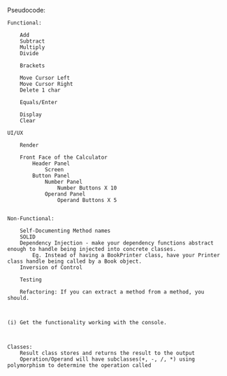 Pseudocode:

    Functional:

        Add
        Subtract
        Multiply
        Divide
        
        Brackets

        Move Cursor Left
        Move Cursor Right
        Delete 1 char

        Equals/Enter

        Display
        Clear

    UI/UX

        Render
        
        Front Face of the Calculator
            Header Panel
                Screen
            Button Panel
                Number Panel
                    Number Buttons X 10
                Operand Panel
                    Operand Buttons X 5


    Non-Functional:

        Self-Documenting Method names
        SOLID
        Dependency Injection - make your dependency functions abstract enough to handle being injected into concrete classes.
            Eg. Instead of having a BookPrinter class, have your Printer class handle being called by a Book object.
        Inversion of Control
        
        Testing

        Refactoring: If you can extract a method from a method, you should.



    (i) Get the functionality working with the console.



    Classes:
        Result class stores and returns the result to the output
        Operation/Operand will have subclasses(+, -, /, *) using polymorphism to determine the operation called




